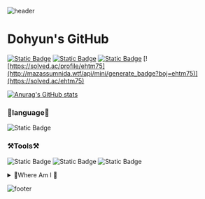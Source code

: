 ![header](https://capsule-render.vercel.app/api?type=waving&color=gradient&height=180&section=header)

# Dohyun's GitHub

[![Static Badge](https://img.shields.io/badge/GitHub-%23181717?style=plastic&logo=GitHub&logoColor=ffffff)](https://github.com/ehtm01) [![Static Badge](https://img.shields.io/badge/GitLab-%23FC6D26?logo=GitLab&logoColor=%23ffffff)](https://lab.ssafy.com/ehtm01) [![Static Badge](https://img.shields.io/badge/instagram-%23FF0069?style=plastic&logo=instagram&logoColor=ffffff)](https://www.instagram.com/d___ohyun/) [![https://solved.ac/profile/ehtm75](http://mazassumnida.wtf/api/mini/generate_badge?boj=ehtm75)](https://solved.ac/ehtm75)

[![Anurag's GitHub stats](https://github-readme-stats.vercel.app/api?username=ehtm01&show_icons=true&theme=tokyonight)](https://github.com/anuraghazra/github-readme-stats)

### 🔡language🔡
![Static Badge](https://img.shields.io/badge/Python-%233776AB?style=plastic&logo=Python&logoColor=ffffff)

### ⚒️Tools⚒️
![Static Badge](https://img.shields.io/badge/mattermost-%230058CC?style=plastic&logo=mattermost&logoColor=ffffff) ![Static Badge](https://img.shields.io/badge/VSCode-%230078d7) ![Static Badge](https://img.shields.io/badge/Pycharm-%23000000?logo=Pycharm&logoColor=ffffff)

<details>
<summary>👔Where Am I 👔</summary>
<div markdown="1">

- 2017.03.02 ~ 2024.02.16
<br>**PKNU** Department of Electric Engineering, **Display & Semiconductor Engineering**<br>
- 2024.04.01 ~ 2024.12.31
<br>**Maryalo**<br>
- 2025.07.08 ~ ing
<br>**SSAFY**<br>

</div>
</details>

![footer](https://capsule-render.vercel.app/api?type=waving&color=gradient&height=180&section=footer)
